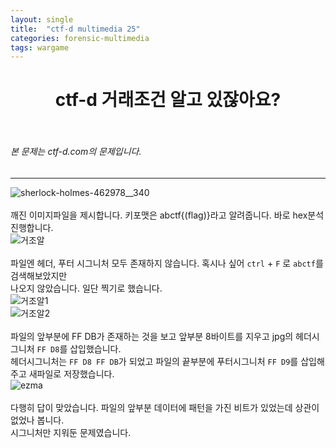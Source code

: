 ```yaml
---
layout: single
title:  "ctf-d multimedia 25"
categories: forensic-multimedia
tags: wargame
---
```



# <center>ctf-d 거래조건 알고 있잖아요?</center><br>
###### 본 문제는 ctf-d.com의 문제입니다.<br>
---
![sherlock-holmes-462978__340](https://user-images.githubusercontent.com/91110884/188303424-710d5e59-7359-4fdd-b827-d68e18533f83.jpg)
<br><br>
깨진 이미지파일을 제시합니다. 키포맷은 abctf{(flag)}라고 알려줍니다. 바로 hex분석진행합니다.<br>
![거조알](https://user-images.githubusercontent.com/91110884/188574365-211dd420-fce8-42fe-8d0c-76cfab4e69ce.PNG)
<br><br>
파일엔 헤더, 푸터 시그니처 모두 존재하지 않습니다. 혹시나 싶어 `ctrl` + `F` 로 `abctf`를 검색해보았지만<br>
나오지 않았습니다. 일단 찍기로 했습니다. <br>
![거조알1](https://user-images.githubusercontent.com/91110884/188582192-29575c1b-c81c-484a-afa3-14d077a3488a.PNG)<br>
![거조알2](https://user-images.githubusercontent.com/91110884/188582220-ac502056-f30e-4956-8c8e-f7f6e2b1ee65.PNG)
<br><br>
파일의 앞부분에 FF DB가 존재하는 것을 보고 앞부분 8바이트를 지우고 jpg의 헤더시그니처 `FF D8`를 삽입했습니다.<br>
헤더시그니처는 `FF D8 FF DB`가 되었고 파일의 끝부분에 푸터시그니처 `FF D9`를 삽입해주고 새파일로 저장했습니다.<br>
![ezma](https://user-images.githubusercontent.com/91110884/188582742-92f3008a-3227-459b-839a-fc31207d5c57.jpg)
<br><br>
다행히 답이 맞았습니다. 파일의 앞부분 데이터에 패턴을 가진 비트가 있었는데 상관이 없었나 봅니다.<br>
시그니처만 지워둔 문제였습니다.
